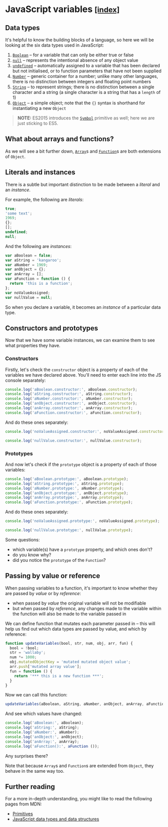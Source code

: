 # JavaScript variables <small>[[index]](README.md)</small>

## Data types

It's helpful to know the building blocks of a language, so here we will be looking at the six data types used in JavaScript:

1. [`Boolean`](https://developer.mozilla.org/en-US/docs/Web/JavaScript/Reference/Global_Objects/Boolean) &ndash; for a variable that can only be either true or false
1. [`null`](https://developer.mozilla.org/en-US/docs/Web/JavaScript/Reference/Global_Objects/null) &ndash; represents the intentional absence of any object value
1. [`undefined`](https://developer.mozilla.org/en-US/docs/Web/JavaScript/Reference/Global_Objects/undefined) &ndash; automatically assigned to a variable that has been declared but not initialised, or to function parameters that have not been supplied
1. [`Number`](https://developer.mozilla.org/en-US/docs/Web/JavaScript/Reference/Global_Objects/Number) &ndash; generic container for a number; unlike many other languages, there is no distinction between integers and floating point numbers
1. [`String`](https://developer.mozilla.org/en-US/docs/Web/JavaScript/Reference/Global_Objects/String) &ndash; to represent strings; there is no distinction between a single character and a string (a single character is a string that has a `length` of 1)
1. [`Object`](https://developer.mozilla.org/en-US/docs/Web/JavaScript/Reference/Global_Objects/Object) &ndash; a simple object; note that the `{}` syntax is shorthand for instantiating a new `Object`

> **NOTE:** ES2015 introduces the [`Symbol`](https://developer.mozilla.org/en-US/docs/Web/JavaScript/Reference/Global_Objects/Symbol) primitive as well; here we are just sticking to ES5.

## What about arrays and functions?

As we will see a bit further down, [`Array`](https://developer.mozilla.org/en-US/docs/Web/JavaScript/Reference/Global_Objects/Array)s and [`Function`](https://developer.mozilla.org/en-US/docs/Web/JavaScript/Reference/Global_Objects/Function)s are both extensions of `Object`.

## Literals and instances

There is a subtle but important distinction to be made between a _literal_ and an _instance_.

For example, the following are _literals_:

```js
true;
'some text';
1969;
{};
[];
undefined;
null;
```

And the following are _instances_:

``` js
var aBoolean = false;
var aString = 'kangaroo';
var aNumber = 1969;
var anObject = {};
var anArray = [];
var aFunction = function () {
  return 'this is a function';
};
var noValueAssigned;
var nullValue = null;
```

So when you declare a variable, it becomes an _instance_ of a particular data type.

## Constructors and prototypes

Now that we have some variable instances, we can examine them to see what properties they have.

### Constructors

Firstly, let's check the `constructor` object is a property of each of the variables we have declared above. You'll need to enter each line into the JS console separately:

``` js
console.log('aBoolean.constructor:', aBoolean.constructor);
console.log('aString.constructor:', aString.constructor);
console.log('aNumber.constructor:', aNumber.constructor);
console.log('anObject.constructor:', anObject.constructor);
console.log('anArray.constructor:', anArray.constructor);
console.log('aFunction.constructor:', aFunction.constructor);
```

And do these ones separately:

``` js
console.log('noValueAssigned.constructor:', noValueAssigned.constructor);
```

``` js
console.log('nullValue.constructor:', nullValue.constructor);
```

### Prototypes

And now let's check if the `prototype` object is a property of each of those variables:

``` js
console.log('aBoolean.prototype:', aBoolean.prototype);
console.log('aString.prototype:', aString.prototype);
console.log('aNumber.prototype:', aNumber.prototype);
console.log('anObject.prototype:', anObject.prototype);
console.log('anArray.prototype:', anArray.prototype);
console.log('aFunction.prototype:', aFunction.prototype);
```

And do these ones separately:

``` js
console.log('noValueAssigned.prototype:', noValueAssigned.prototype);
```

``` js
console.log('nullValue.prototype:', nullValue.prototype);
```


Some questions:

- which variable(s) have a `prototype` property, and which ones don't?
- do you know why?
- did you notice the `prototype` of the `Function`?

## Passing by value or reference

When passing variables to a function, it's important to know whether they are passed by _value_ or by _reference_:

- when passed by _value_ the original variable will not be modifiable
- but when passed by _reference_, any changes made to the variable within the function will also be made to the variable passed in

We can define function that mutates each parameter passed in &ndash; this will help us find out which data types are passed by value, and which by reference:

``` js
function updateVariables(bool, str, num, obj, arr, fun) {
  bool = !bool;
  str = 'wallaby';
  num *= 1000;
  obj.mutatedObjectKey = 'mutated mutated object value';
  arr.push['mutated array value'];
  fun = function () {
    return '*** this is a new function ***';
  }
}
```

Now we can call this function:

``` js
updateVariables(aBoolean, aString, aNumber, anObject, anArray, aFunction);
```

And see which values have changed:

``` js
console.log('aBoolean:', aBoolean);
console.log('aString:', aString);
console.log('aNumber:', aNumber);
console.log('anObject:', anObject);
console.log('anArray:', anArray);
console.log('aFunction():', aFunction ());
```

Any surprises there?

Note that because `Array`s and `Function`s are extended from `Object`, they behave in the same way too.


## Further reading

For a more in-depth understanding, you might like to read the following pages from MDN:

- [Primitives](https://developer.mozilla.org/en-US/docs/Glossary/Primitive)
- [JavaScript data types and data structures](https://developer.mozilla.org/en-US/docs/Web/JavaScript/Data_structures)
